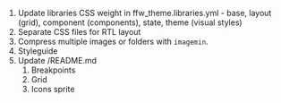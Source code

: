 1. Update libraries CSS weight in ffw_theme.libraries.yml - base, layout (grid), component (components), state, theme (visual styles)
2. Separate CSS files for RTL layout
3. Compress multiple images or folders with `imagemin`.
4. Styleguide
5. Update /README.md
   1. Breakpoints
   2. Grid
   3. Icons sprite
